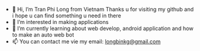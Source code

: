 - 👋 Hi, I’m Tran Phi Long from Vietnam
     Thanks u for visiting my github and i hope u can find something u need in there
- 👀 I’m interested in making applications
- 🌱 I’m currently learning about web develop, android application and how to make an auto web bot
- 📫 You can contact me vie my email: longbinkg@gmail.com 
